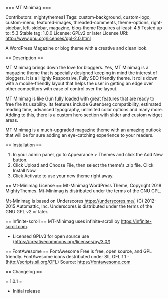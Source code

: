 === MT Minimag ===

Contributors: mightythemes1
Tags: custom-background, custom-logo, custom-menu, featured-images, threaded-comments, theme-options, right-sidebar, left-sidebar, magazine, blog-theme
Requires at least: 4.5
Tested up to: 5.3
Stable tag: 1.0.0
License: GPLv2 or later
License URI: http://www.gnu.org/licenses/gpl-2.0.html

A WordPress Magazine or blog theme with a creative and clean look.

== Description ==

MT Minimag brings down the love for bloggers. Yes, MT Minimag is a magazine theme that is specially designed keeping in mind the interest of bloggers. It is a Highly Responsive, Fully SEO friendly theme. It rolls down with a mobile-friendly layout that helps the user in getting an edge over other competitors with ease of control over the layout.

MT Minimag is like Gun fully loaded with great features that are ready to free fire its usability. Its features include Gutenberg compatibility, estimated reading time, advanced typography, unlimited color options and many more. Adding to this, there is a custom hero section with slider and custom widget areas.

MT Minimag is a much-upgraded magazine theme with an amazing outlook that will be for sure adding an eye-catching experience to your readers.

== Installation ==
	
1. In your admin panel, go to Appearance > Themes and click the Add New button.
2. Click Upload and Choose File, then select the theme's .zip file. Click Install Now.
3. Click Activate to use your new theme right away.

== Mt-Minimag License ==
Mt-Minimag WordPress Theme, Copyright 2018 MightyThemes.
Mt-Minimag is distributed under the terms of the GNU GPL.

Mt-Minimag is based on Underscores https://underscores.me/, (C) 2012-2015 Automattic, Inc.
Underscores is distributed under the terms of the GNU GPL v2 or later.

== Infinite-scroll ==
MT-Minimag uses infinite-scroll by https://infinite-scroll.com.
 * Licensed GPLv3 for open source use (https://creativecommons.org/licenses/by/3.0/)

== FontAwesome ==
FontAwesome Free is free, open source, and GPL friendly.
FontAwesome icons destributed under SIL OFL 1.1 - (http://scripts.sil.org/OFL)
Source: https://fontawesome.com

== Changelog ==

= 1.0.1 =
* Initial release
